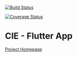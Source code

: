 [![Build Status](https://travis-ci.org/mobileappdevhm/dev-team-1-cie-app-in-flutter.svg?branch=master)](https://travis-ci.org/mobileappdevhm/dev-team-1-cie-app-in-flutter)

[![Coverage Status](https://coveralls.io/repos/github/mobileappdevhm/dev-team-1-cie-app-in-flutter/badge.svg?branch=master)](https://coveralls.io/github/mobileappdevhm/dev-team-1-cie-app-in-flutter?branch=master)

# CIE - Flutter App

[Project Homepage](https://mobileappdevhm.github.io/dev-team-1-cie-app-in-flutter/)
